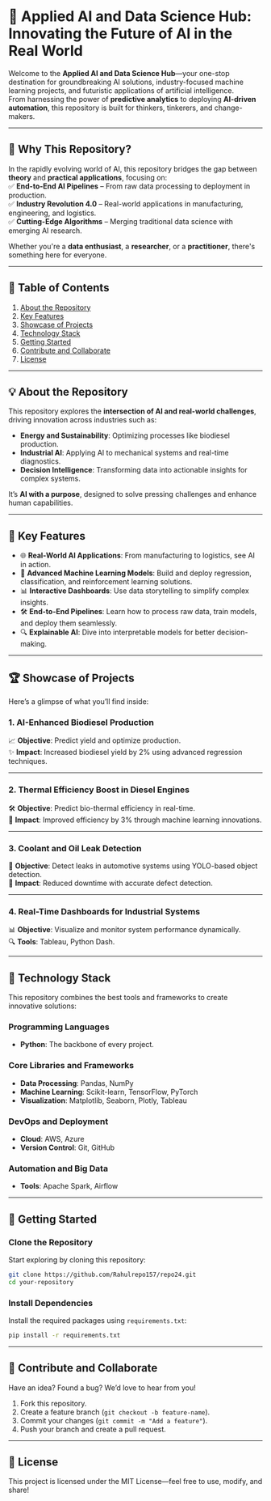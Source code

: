 

# **🚀 Applied AI and Data Science Hub: Innovating the Future of AI in the Real World**

Welcome to the **Applied AI and Data Science Hub**—your one-stop destination for groundbreaking AI solutions, industry-focused machine learning projects, and futuristic applications of artificial intelligence.  
From harnessing the power of **predictive analytics** to deploying **AI-driven automation**, this repository is built for thinkers, tinkerers, and change-makers.

---

## **🌟 Why This Repository?**
In the rapidly evolving world of AI, this repository bridges the gap between **theory** and **practical applications**, focusing on:  
✅ **End-to-End AI Pipelines** – From raw data processing to deployment in production.  
✅ **Industry Revolution 4.0** – Real-world applications in manufacturing, engineering, and logistics.  
✅ **Cutting-Edge Algorithms** – Merging traditional data science with emerging AI research.  

Whether you're a **data enthusiast**, a **researcher**, or a **practitioner**, there's something here for everyone.  

---

## **📜 Table of Contents**
1. [About the Repository](#about-the-repository)  
2. [Key Features](#key-features)  
3. [Showcase of Projects](#showcase-of-projects)  
4. [Technology Stack](#technology-stack)  
5. [Getting Started](#getting-started)  
6. [Contribute and Collaborate](#contribute-and-collaborate)  
7. [License](#license)  

---

## **💡 About the Repository**
This repository explores the **intersection of AI and real-world challenges**, driving innovation across industries such as:  
- **Energy and Sustainability**: Optimizing processes like biodiesel production.  
- **Industrial AI**: Applying AI to mechanical systems and real-time diagnostics.  
- **Decision Intelligence**: Transforming data into actionable insights for complex systems.  

It’s **AI with a purpose**, designed to solve pressing challenges and enhance human capabilities.

---

## **🚀 Key Features**
- 🌐 **Real-World AI Applications**: From manufacturing to logistics, see AI in action.  
- 🧠 **Advanced Machine Learning Models**: Build and deploy regression, classification, and reinforcement learning solutions.  
- 📊 **Interactive Dashboards**: Use data storytelling to simplify complex insights.  
- 🛠️ **End-to-End Pipelines**: Learn how to process raw data, train models, and deploy them seamlessly.  
- 🔍 **Explainable AI**: Dive into interpretable models for better decision-making.  

---

## **🏆 Showcase of Projects**
Here’s a glimpse of what you’ll find inside:  

### **1. AI-Enhanced Biodiesel Production**  
📈 **Objective**: Predict yield and optimize production.  
✨ **Impact**: Increased biodiesel yield by 2% using advanced regression techniques.  

---

### **2. Thermal Efficiency Boost in Diesel Engines**  
🛠 **Objective**: Predict bio-thermal efficiency in real-time.  
🚀 **Impact**: Improved efficiency by 3% through machine learning innovations.  

---

### **3. Coolant and Oil Leak Detection**  
📸 **Objective**: Detect leaks in automotive systems using YOLO-based object detection.  
🔧 **Impact**: Reduced downtime with accurate defect detection.  

---

### **4. Real-Time Dashboards for Industrial Systems**  
📊 **Objective**: Visualize and monitor system performance dynamically.  
🔍 **Tools**: Tableau, Python Dash.  

---

## **🧰 Technology Stack**
This repository combines the best tools and frameworks to create innovative solutions:  

### **Programming Languages**  
- **Python**: The backbone of every project.  

### **Core Libraries and Frameworks**  
- **Data Processing**: Pandas, NumPy  
- **Machine Learning**: Scikit-learn, TensorFlow, PyTorch  
- **Visualization**: Matplotlib, Seaborn, Plotly, Tableau  

### **DevOps and Deployment**  
- **Cloud**: AWS, Azure  
- **Version Control**: Git, GitHub  

### **Automation and Big Data**  
- **Tools**: Apache Spark, Airflow  

---

## **🎯 Getting Started**
### **Clone the Repository**  
Start exploring by cloning this repository:  
```bash
git clone https://github.com/Rahulrepo157/repo24.git
cd your-repository
```

### **Install Dependencies**  
Install the required packages using `requirements.txt`:  
```bash
pip install -r requirements.txt
```

---

## **🤝 Contribute and Collaborate**
Have an idea? Found a bug? We’d love to hear from you!  
1. Fork this repository.  
2. Create a feature branch (`git checkout -b feature-name`).  
3. Commit your changes (`git commit -m "Add a feature"`).  
4. Push your branch and create a pull request.  

---

## **📜 License**
This project is licensed under the MIT License—feel free to use, modify, and share!  


